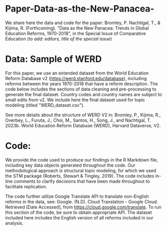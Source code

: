 # Paper-Data-as-the-New-Panacea-
We share here the data and code for the paper: Bromley, P. Nachtigal, T., & Kijima, R. (Forthcoming). "Data as the New Panacea: Trends in Global Education Reforms, 1970-2018", in the Special Issue of Comparative Education (*to add: editors, title of the special issue*)

# Data: Sample of WERD
For this paper, we use an extended dataset from the World Education Reform Database v2 (https://werd.stanford.edu/database), including reforms between the years 1970-2018 that have a reform description. The code below includes the sections of data cleaning and pre-processing to generate the final dataset. Country codes and country names are subject to small edits from v2. We include here the final dataset used for topic modeling (titled "WERD_dataset.csv").

See more details about the structure of WERD V2 in: Bromley, P., Kijima, R., Overbey, L., Furuta, J., Choi, M., Santos, H., Song, J., and Nachtigal, T. 2023b. World Education Reform Database (WERD), Harvard Dataverse, V2. 

# Code:
We provide the code used to produce our findings in the R Markdown file, including key data objects generated throughout the code. Our methodological approach is structural topic modeling, for which we used the STM package (Roberts, Stewart & Tingley, 2019). 
The code includes in-line comments to clarify decisions that have been made throughout to facilitate replication.

The code further utilize Google Translate API to translate non-English reforms in the data, see: Google. (N.D). Cloud Translation - Google Cloud. Retrieved [Date Accessed], from https://cloud.google.com/translate. To run this section of the code, be sure to obtain appropriate API. The dataset included here includes the English version of all reforms included in our analysis.
